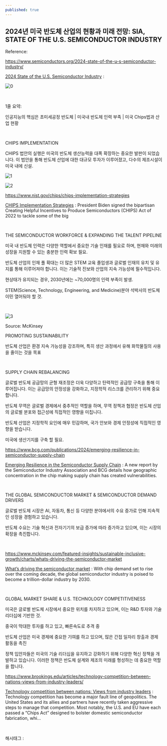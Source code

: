 ```yaml
---
published: true
---
```

## 2024년 미국 반도체 산업의 현황과 미래 전망: SIA, STATE OF THE U.S. SEMICONDUCTOR INDUSTRY

Reference:

https://www.semiconductors.org/2024-state-of-the-u-s-semiconductor-industry/

[2024 State of the U.S. Semiconductor Industry](https://www.semiconductors.org/2024-state-of-the-u-s-semiconductor-industry/) : 

![0](/asset/img/223603363261/0.png)

​

1줄 요약: 

인공지능의 핵심은 초미세공정 반도체 | 미국내 반도체 인력 부족 | 미국 Chips법과 산업 현황

​

CHIPS IMPLEMENTATION

CHIPS 법안의 실행은 미국의 반도체 생산능력을 대폭 확장하는 중요한 발판이 되었습니다. 이 법안을 통해 반도체 산업에 대한 대규모 투자가 이루어졌고, 다수의 제조시설이 미국 내에 신설.

![1](/asset/img/223603363261/1.png)

![2](/asset/img/223603363261/2.png)

https://www.nist.gov/chips/chips-implementation-strategies

[CHIPS Implementation Strategies](https://www.nist.gov/chips/chips-implementation-strategies) : President Biden signed the bipartisan Creating Helpful Incentives to Produce Semiconductors (CHIPS) Act of 2022 to tackle some of the big

​

 THE SEMICONDUCTOR WORKFORCE & EXPANDING THE TALENT PIPELINE

미국 내 반도체 인력은 다양한 역할에서 중요한 기술 인재를 필요로 하며, 현재와 미래의 성장을 지원할 수 있는 충분한 인력 확보 필요.

반도체 산업의 인재 풀 확대는 더 많은 STEM 교육 졸업생과 글로벌 인재의 유치 및 유지를 통해 이루어져야 합니다. 이는 기술적 진보와 산업의 지속 가능성에 필수적입니다.

현상태가 유지되는 경우, 2030년에는 ~70,000명의 인력 부족이 발생.

STEM(Science, Technology, Engineering, and Medicine)분야 석박사의 반도체 이민 열어둬야 할 것.

​

![3](/asset/img/223603363261/3.png)

Source: McKinsey​

PROMOTING SUSTAINABILITY

반도체 산업은 환경 지속 가능성을 강조하며, 특히 생산 과정에서 유해 화학물질의 사용을 줄이는 것을 목표

​

SUPPLY CHAIN REBALANCING

글로벌 반도체 공급망의 균형 재조정은 더욱 다양하고 탄력적인 공급망 구축을 통해 이루어집니다. 이는 공급망의 안정성을 강화하고, 지정학적 리스크를 관리하기 위해 중요합니다.

반도체 무역은 글로벌 경제에서 중추적인 역할을 하며, 무역 정책과 협정은 반도체 산업의 글로벌 분포와 접근성에 직접적인 영향을 미칩니다.

반도체 산업은 지정학적 요인에 매우 민감하며, 국가 안보와 경제 안정성에 직접적인 영향을 받습니다.

미국에 생산기지를 구축 할 필요.

https://www.bcg.com/publications/2024/emerging-resilience-in-semiconductor-supply-chain

[Emerging Resilience in the Semiconductor Supply Chain](https://www.bcg.com/publications/2024/emerging-resilience-in-semiconductor-supply-chain) : A new report by the Semiconductor Industry Association and BCG details how geographic concentration in the chip making supply chain has created vulnerabilities.

​

THE GLOBAL SEMICONDUCTOR MARKET & SEMICONDUCTOR DEMAND DRIVERS

글로벌 반도체 시장은 AI, 자동차, 통신 등 다양한 분야에서의 수요 증가로 인해 지속적인 성장을 경험하고 있습니다.

반도체 수요는 기술 혁신과 전자기기의 보급 증가에 따라 증가하고 있으며, 이는 시장의 확장을 촉진합니다.

​

https://www.mckinsey.com/featured-insights/sustainable-inclusive-growth/charts/whats-driving-the-semiconductor-market

[What’s driving the semiconductor market](https://www.mckinsey.com/featured-insights/sustainable-inclusive-growth/charts/whats-driving-the-semiconductor-market) : With chip demand set to rise over the coming decade, the global semiconductor industry is poised to become a trillion-dollar industry by 2030.

​

GLOBAL MARKET SHARE & U.S. TECHNOLOGY COMPETITIVENESS

미국은 글로벌 반도체 시장에서 중요한 위치를 차지하고 있으며, 이는 R&D 투자와 기술 리더십에 기반한 것.

중국이 막대한 투자를 하고 있고,  빠른속도로 추격 중

반도체 산업은 미국 경제에 중요한 기여를 하고 있으며, 많은 간접 일자리 창출과 경제 활동을 촉진

정책 입안자들은 미국의 기술 리더십을 유지하고 강화하기 위해 다양한 혁신 정책을 개발하고 있습니다. 이러한 정책은 반도체 설계와 제조의 미래를 형성하는 데 중요한 역할을 합니다.

https://www.brookings.edu/articles/technology-competition-between-nations-views-from-industry-leaders/

[Technology competition between nations: Views from industry leaders](https://www.brookings.edu/articles/technology-competition-between-nations-views-from-industry-leaders/) : Technology competition has become a major fault line of geopolitics. The United States and its allies and partners have recently taken aggressive steps to manage that competition. Most notably, the U.S. and EU have each passed a “Chips Act” designed to bolster domestic semiconductor fabrication, whi...

​

 해시태그 : 